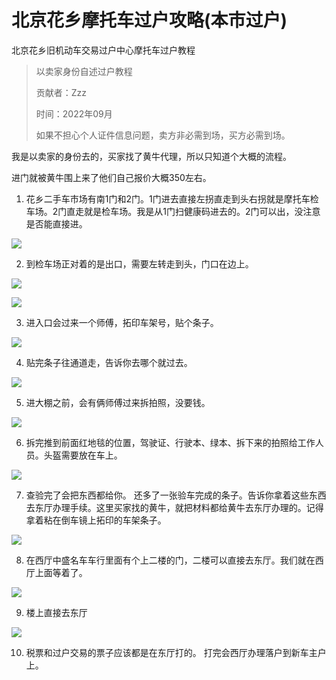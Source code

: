 # 北京花乡摩托车过户攻略(本市过户)

北京花乡旧机动车交易过户中心摩托车过户教程

> 以卖家身份自述过户教程
> 
> 贡献者：Zzz 
> 
> 时间：2022年09月
> 
> 如果不担心个人证件信息问题，卖方非必需到场，买方必需到场。

我是以卖家的身份去的，买家找了黄牛代理，所以只知道个大概的流程。

进门就被黄牛围上来了他们自己报价大概350左右。

1. 花乡二手车市场有南1门和2门。1门进去直接左拐直走到头右拐就是摩托车检车场。2门直走就是检车场。我是从1门扫健康码进去的。2门可以出，没注意是否能直接进。

![](https://cdn.jsdelivr.net/gh/AzureFatty/MoYouClubPic@master/2022/20220915144217.jpg)

2. 到检车场正对着的是出口，需要左转走到头，门口在边上。

![](https://cdn.jsdelivr.net/gh/AzureFatty/MoYouClubPic@master/2022/20220915144518.jpg)

![](https://cdn.jsdelivr.net/gh/AzureFatty/MoYouClubPic@master/2022/20220915144528.jpg)

3. 进入口会过来一个师傅，拓印车架号，贴个条子。

![](https://cdn.jsdelivr.net/gh/AzureFatty/MoYouClubPic@master/2022/20220915144758.jpg)

4. 贴完条子往通道走，告诉你去哪个就过去。

![](https://cdn.jsdelivr.net/gh/AzureFatty/MoYouClubPic@master/2022/20220915144808.jpg)

5. 进大棚之前，会有俩师傅过来拆拍照，没要钱。

![](https://cdn.jsdelivr.net/gh/AzureFatty/MoYouClubPic@master/2022/20220915145015.jpg)

6. 拆完推到前面红地毯的位置，驾驶证、行驶本、绿本、拆下来的拍照给工作人员。头盔需要放在车上。

![](https://cdn.jsdelivr.net/gh/AzureFatty/MoYouClubPic@master/2022/20220915145122.jpg)

7. 查验完了会把东西都给你。 还多了一张验车完成的条子。告诉你拿着这些东西去东厅办理手续。这里买家找的黄牛，就把材料都给黄牛去东厅办理的。记得拿着粘在倒车镜上拓印的车架条子。

![](https://cdn.jsdelivr.net/gh/AzureFatty/MoYouClubPic@master/2022/20220915145251.jpg)

8. 在西厅中盛名车车行里面有个上二楼的门，二楼可以直接去东厅。我们就在西厅上面等着了。

![](https://cdn.jsdelivr.net/gh/AzureFatty/MoYouClubPic@master/2022/20220915145426.jpg)

9. 楼上直接去东厅

![](https://cdn.jsdelivr.net/gh/AzureFatty/MoYouClubPic@master/2022/20220915145519.jpg)

10. 税票和过户交易的票子应该都是在东厅打的。 打完会西厅办理落户到新车主户上。